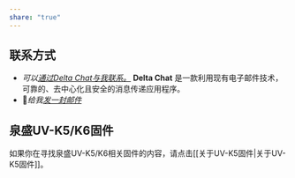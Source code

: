 ```yaml
---
share: "true"
---
```

## 联系方式
- *可以[通过Delta Chat与我联系。](https://i.delta.chat/#BD6894FDDEBABE779F08C28215EE6A8466C9F00A&a=troilusxi%40nine.testrun.org&n=troilusxi&i=AblXy9SQioX&s=F1Q0wbKv_U6)*
**Delta Chat** 是一款利用现有电子邮件技术，可靠的、去中心化且安全的消息传递应用程序。
- 📧*给我*[*发一封邮件*](mailto:iswngli@outlook.com)

## 泉盛UV-K5/K6固件
如果你在寻找泉盛UV-K5/K6相关固件的内容，请点击[[关于UV-K5固件|关于UV-K5固件]]。
